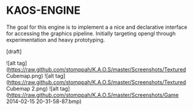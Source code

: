 KAOS-ENGINE
====

The goal for this engine is to implement a a nice and declarative interface for accessing the graphics pipeline. 
Initially targeting opengl through experimentation and heavy prototyping.


[draft]

![alt tag](https://raw.github.com/stomppah/K.A.O.S/master/Screenshots/Textured Cubemap.png)
![alt tag](https://raw.github.com/stomppah/K.A.O.S/master/Screenshots/Textured Cubemap 2.png)
![alt tag](https://raw.github.com/stomppah/K.A.O.S/master/Screenshots/Game 2014-02-15 20-31-58-87.bmp)
